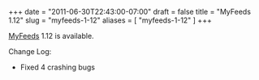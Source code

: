 +++
date = "2011-06-30T22:43:00-07:00"
draft = false
title = "MyFeeds 1.12"
slug = "myfeeds-1-12"
aliases = [
	"myfeeds-1-12"
]
+++
<p><a href="http://markpit.com/MyFeeds" target="_blank">MyFeeds</a> 1.12 is available.</p>  <p>Change Log:</p>  <ul>   <li>Fixed 4 crashing bugs </li> </ul>